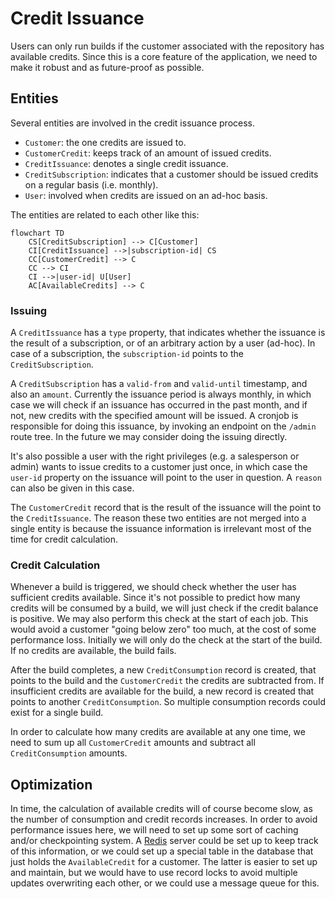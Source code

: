 # Credit Issuance

Users can only run builds if the customer associated with the repository has
available credits.  Since this is a core feature of the application, we need
to make it robust and as future-proof as possible.

## Entities

Several entities are involved in the credit issuance process.

 - `Customer`: the one credits are issued to.
 - `CustomerCredit`: keeps track of an amount of issued credits.
 - `CreditIssuance`: denotes a single credit issuance.
 - `CreditSubscription`: indicates that a customer should be issued credits on a regular basis (i.e. monthly).
 - `User`: involved when credits are issued on an ad-hoc basis.

The entities are related to each other like this:
```mermaid
flowchart TD
    CS[CreditSubscription] --> C[Customer]
    CI[CreditIssuance] -->|subscription-id| CS
    CC[CustomerCredit] --> C
    CC --> CI
    CI -->|user-id| U[User]
    AC[AvailableCredits] --> C
```

### Issuing

A `CreditIssuance` has a `type` property, that indicates whether the issuance is
the result of a subscription, or of an arbitrary action by a user (ad-hoc).  In case
of a subscription, the `subscription-id` points to the `CreditSubscription`.

A `CreditSubscription` has a `valid-from` and `valid-until` timestamp, and also an
`amount`.  Currently the issuance period is always monthly, in which case we will
check if an issuance has occurred in the past month, and if not, new credits with
the specified amount will be issued.  A cronjob is responsible for doing this
issuance, by invoking an endpoint on the `/admin` route tree.  In the future we
may consider doing the issuing directly.

It's also possible a user with the right privileges (e.g. a salesperson or admin)
wants to issue credits to a customer just once, in which case the `user-id`
property on the issuance will point to the user in question.  A `reason` can also
be given in this case.

The `CustomerCredit` record that is the result of the issuance will the point to
the `CreditIssuance`.  The reason these two entities are not merged into a single
entity is because the issuance information is irrelevant most of the time for
credit calculation.

### Credit Calculation

Whenever a build is triggered, we should check whether the user has sufficient
credits available.  Since it's not possible to predict how many credits will be
consumed by a build, we will just check if the credit balance is positive.  We
may also perform this check at the start of each job.  This would avoid a customer
"going below zero" too much, at the cost of some performance loss.  Initially we
will only do the check at the start of the build.  If no credits are available,
the build fails.

After the build completes, a new `CreditConsumption` record is created, that
points to the build and the `CustomerCredit` the credits are subtracted from.
If insufficient credits are available for the build, a new record is created
that points to another `CreditConsumption`.  So multiple consumption records
could exist for a single build.

In order to calculate how many credits are available at any one time, we need to
sum up all `CustomerCredit` amounts and subtract all `CreditConsumption` amounts.

## Optimization

In time, the calculation of available credits will of course become slow, as the
number of consumption and credit records increases.  In order to avoid performance
issues here, we will need to set up some sort of caching and/or checkpointing
system.  A [Redis](https://redis.io/) server could be set up to keep track of
this information, or we could set up a special table in the database that just
holds the `AvailableCredit` for a customer.  The latter is easier to set up and
maintain, but we would have to use record locks to avoid multiple updates
overwriting each other, or we could use a message queue for this.
